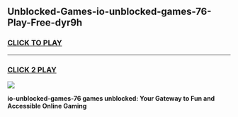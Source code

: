 
## Unblocked-Games-io-unblocked-games-76-Play-Free-dyr9h
<h3>
<a href="https://premium76.site?title=io-unblocked-games-76&ref=21A">CLICK TO PLAY</a></h3>
<hr>

<h3>
<a href="https://premium76.site?title=io-unblocked-games-76&ref=21A">CLICK 2 PLAY</a>
  
</h3>

<a href="https://premium76.site?title=io-unblocked-games-76&ref=21A"><img src="https://clearcache.store/games.png"></a>


**io-unblocked-games-76 games unblocked: Your Gateway to Fun and Accessible Online Gaming**
